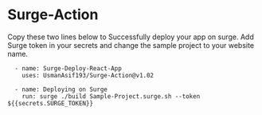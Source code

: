 # Surge-Action


Copy these two lines below to Successfully deploy your app on surge. 
Add Surge token in your secrets and change the sample project to your website name.    


      - name: Surge-Deploy-React-App
        uses: UsmanAsif193/Surge-Action@v1.02

      - name: Deploying on Surge
        run: surge ./build Sample-Project.surge.sh --token ${{secrets.SURGE_TOKEN}}
